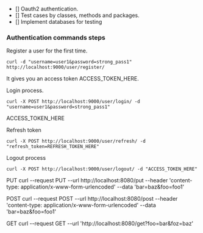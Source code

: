 
* [] Oauth2 authentication.
* [] Test cases by classes, methods and packages.
* [] Implement databases for testing

### Authentication commands steps
Register a user for the first time.
```
curl -d "username=user1&password=strong_pass1" http://localhost:9000/user/register/
```
It gives you an access token ACCESS_TOKEN_HERE.

Login process.
```
curl -X POST http://localhost:9000/user/login/ -d "username=user1&password=strong_pass1"
```
ACCESS_TOKEN_HERE

Refresh token
```
curl -X POST http://localhost:9000/user/refresh/ -d "refresh_token=REFRESH_TOKEN_HERE"
```

Logout process
```
curl -X POST http://localhost:9000/user/logout/ -d "ACCESS_TOKEN_HERE"
```




PUT
curl --request PUT --url http://localhost:8080/put --header 'content-type: application/x-www-form-urlencoded' --data 'bar=baz&foo=foo1'

POST
curl --request POST --url http://localhost:8080/post --header 'content-type: application/x-www-form-urlencoded' --data 'bar=baz&foo=foo1'

GET
curl --request GET --url 'http://localhost:8080/get?foo=bar&foz=baz'
